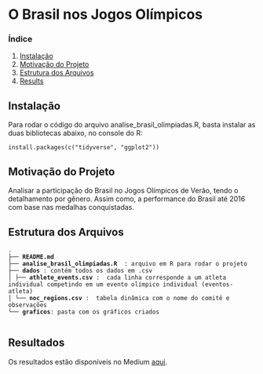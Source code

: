 # O Brasil nos Jogos Olímpicos

### Índice

1. [Instalação](#installation)
2. [Motivação do Projeto](#motivation)
3. [Estrutura dos Arquivos](#files)
4. [Results](#results)

## Instalação <a name="installation"></a>

Para rodar o código do arquivo analise_brasil_olimpiadas.R, basta instalar as duas bibliotecas abaixo, no console do R:
```
install.packages(c("tidyverse", "ggplot2"))
```

## Motivação do Projeto <a name="motivation"></a>

Analisar a participação do Brasil no Jogos Olímpicos de Verão, tendo o detalhamento por gênero. Assim como, a performance do Brasil até 2016 com base nas medalhas conquistadas.


## Estrutura dos Arquivos <a name="files"></a>
<pre>
<code>.
├── <b>README.md</b>
├── <b>analise_brasil_olimpiadas.R </b> : arquivo em R para rodar o projeto
├── <b>dados</b> : contém todos os dados em .csv 
│ ├── <b>athlete_events.csv</b> :  cada linha corresponde a um atleta individual competindo em um evento olímpico individual (eventos-atleta)
│ └── <b>noc_regions.csv</b> :  tabela dinâmica com o nome do comitê e observações
└── <b>graficos</b>: pasta com os gráficos criados
 </code>
</pre>


## Resultados <a name="results"></a>

Os resultados estão disponíveis no Medium [aqui](https://matheusvclls.medium.com/o-brasil-nos-jogos-ol%C3%ADmpicos-6bc7d56cbc9).
